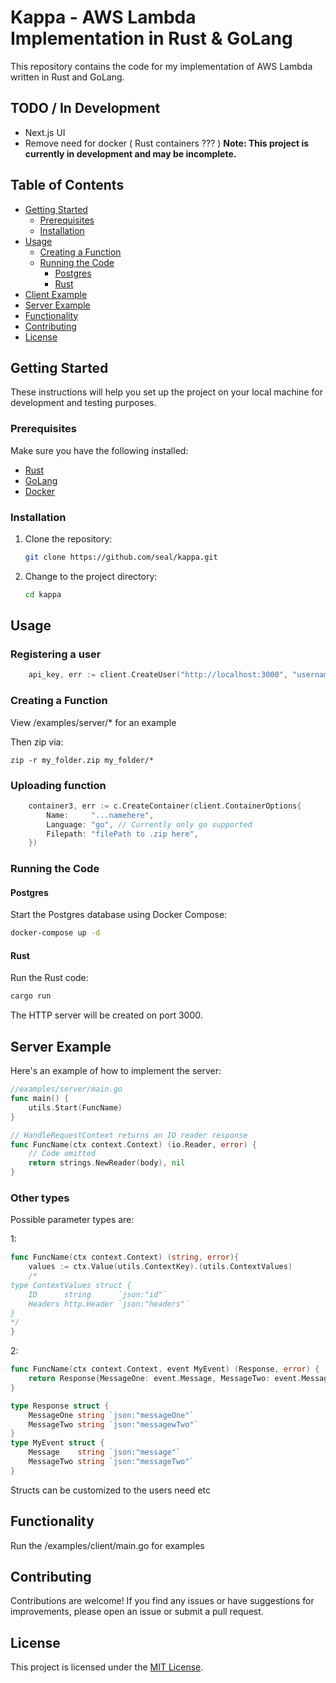 # Kappa - AWS Lambda Implementation in Rust & GoLang

This repository contains the code for my implementation of AWS Lambda written in Rust and GoLang.

## TODO / In Development 
- Next.js UI 
- Remove need for docker ( Rust containers ??? ) 
**Note: This project is currently in development and may be incomplete.**

## Table of Contents
- [Getting Started](#getting-started)
  - [Prerequisites](#prerequisites)
  - [Installation](#installation)
- [Usage](#usage)
  - [Creating a Function](#creating-a-function)
  - [Running the Code](#running-the-code)
    - [Postgres](#postgres)
    - [Rust](#rust)
- [Client Example](#client-example)
- [Server Example](#server-example)
- [Functionality](#functionality)
- [Contributing](#contributing)
- [License](#license)

## Getting Started

These instructions will help you set up the project on your local machine for development and testing purposes.

### Prerequisites

Make sure you have the following installed:
- [Rust](https://www.rust-lang.org/tools/install)
- [GoLang](https://golang.org/doc/install)
- [Docker](https://www.docker.com/get-started)

### Installation

1. Clone the repository:
   ```bash
   git clone https://github.com/seal/kappa.git
   ```

2. Change to the project directory:
   ```bash
   cd kappa
   ```

## Usage
### Registering a user 
```go
	api_key, err := client.CreateUser("http://localhost:3000", "username_here")
```

### Creating a Function

View /examples/server/* for an example 

Then zip via:
```
zip -r my_folder.zip my_folder/*
```

### Uploading function

```go
	container3, err := c.CreateContainer(client.ContainerOptions{
		Name:     "...namehere",
		Language: "go", // Currently only go supported
		Filepath: "filePath to .zip here",
	})

```

### Running the Code

#### Postgres
Start the Postgres database using Docker Compose:
```bash
docker-compose up -d
```

#### Rust
Run the Rust code:
```bash
cargo run
```
The HTTP server will be created on port 3000.


## Server Example

Here's an example of how to implement the server:


```go
//examples/server/main.go
func main() {
    utils.Start(FuncName)
}

// HandleRequestContext returns an IO reader response
func FuncName(ctx context.Context) (io.Reader, error) {
    // Code omitted
    return strings.NewReader(body), nil
}

```
### Other types

Possible parameter types are:

1:

```go
func FuncName(ctx context.Context) (string, error){
	values := ctx.Value(utils.ContextKey).(utils.ContextValues)
    /*
type ContextValues struct {
	ID      string      `json:"id"`
	Headers http.Header `json:"headers"`
}
*/
}
```

2:

```go
func FuncName(ctx context.Context, event MyEvent) (Response, error) {
	return Response{MessageOne: event.Message, MessageTwo: event.MessageTwo}, nil
}

type Response struct {
	MessageOne string `json:"messageOne"`
	MessageTwo string `json:"messagewTwo"`
}
type MyEvent struct {
	Message    string `json:"message"`
	MessageTwo string `json:"messageTwo"`
}
```

Structs can be customized to the users need etc


## Functionality

Run the /examples/client/main.go for examples

## Contributing

Contributions are welcome! If you find any issues or have suggestions for improvements, please open an issue or submit a pull request.

## License

This project is licensed under the [MIT License](LICENSE).
